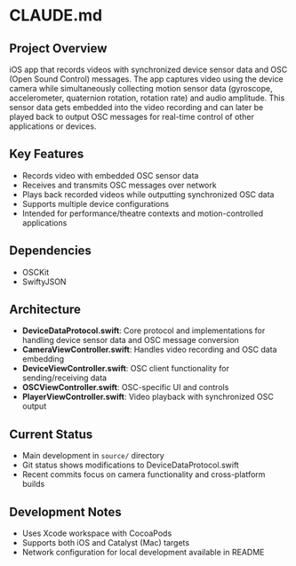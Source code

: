 # CLAUDE.md

## Project Overview
iOS app that records videos with synchronized device sensor data and OSC (Open Sound Control) messages. The app captures video using the device camera while simultaneously collecting motion sensor data (gyroscope, accelerometer, quaternion rotation, rotation rate) and audio amplitude. This sensor data gets embedded into the video recording and can later be played back to output OSC messages for real-time control of other applications or devices.

## Key Features
- Records video with embedded OSC sensor data
- Receives and transmits OSC messages over network
- Plays back recorded videos while outputting synchronized OSC data
- Supports multiple device configurations
- Intended for performance/theatre contexts and motion-controlled applications

## Dependencies
- OSCKit
- SwiftyJSON

## Architecture
- **DeviceDataProtocol.swift**: Core protocol and implementations for handling device sensor data and OSC message conversion
- **CameraViewController.swift**: Handles video recording and OSC data embedding
- **DeviceViewController.swift**: OSC client functionality for sending/receiving data
- **OSCViewController.swift**: OSC-specific UI and controls
- **PlayerViewController.swift**: Video playback with synchronized OSC output

## Current Status
- Main development in `source/` directory
- Git status shows modifications to DeviceDataProtocol.swift
- Recent commits focus on camera functionality and cross-platform builds

## Development Notes
- Uses Xcode workspace with CocoaPods
- Supports both iOS and Catalyst (Mac) targets
- Network configuration for local development available in README